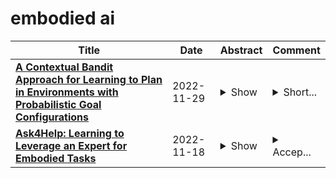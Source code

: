 # embodied ai

| **Title** | **Date** | **Abstract** | **Comment** |
| --- | --- | --- | --- |
| **[A Contextual Bandit Approach for Learning to Plan in Environments with Probabilistic Goal Configurations](http://arxiv.org/abs/2211.16309v1)** | 2022-11-29 | <details><summary>Show</summary><p>Object-goal navigation (Object-nav) entails searching, recognizing and navigating to a target object. Object-nav has been extensively studied by the Embodied-AI community, but most solutions are often restricted to considering static objects (e.g., television, fridge, etc.). We propose a modular framework for object-nav that is able to efficiently search indoor environments for not just static objects but also movable objects (e.g. fruits, glasses, phones, etc.) that frequently change their positions due to human intervention. Our contextual-bandit agent efficiently explores the environment by showing optimism in the face of uncertainty and learns a model of the likelihood of spotting different objects from each navigable location. The likelihoods are used as rewards in a weighted minimum latency solver to deduce a trajectory for the robot. We evaluate our algorithms in two simulated environments and a real-world setting, to demonstrate high sample efficiency and reliability.</p></details> | <details><summary>Short...</summary><p>Shorter version accepted at NeurIPS 2022 Workshop on Robot Learning: Trustworthy Robotics</p></details> |
| **[Ask4Help: Learning to Leverage an Expert for Embodied Tasks](http://arxiv.org/abs/2211.09960v1)** | 2022-11-18 | <details><summary>Show</summary><p>Embodied AI agents continue to become more capable every year with the advent of new models, environments, and benchmarks, but are still far away from being performant and reliable enough to be deployed in real, user-facing, applications. In this paper, we ask: can we bridge this gap by enabling agents to ask for assistance from an expert such as a human being? To this end, we propose the Ask4Help policy that augments agents with the ability to request, and then use expert assistance. Ask4Help policies can be efficiently trained without modifying the original agent's parameters and learn a desirable trade-off between task performance and the amount of requested help, thereby reducing the cost of querying the expert. We evaluate Ask4Help on two different tasks -- object goal navigation and room rearrangement and see substantial improvements in performance using minimal help. On object navigation, an agent that achieves a $52\%$ success rate is raised to $86\%$ with $13\%$ help and for rearrangement, the state-of-the-art model with a $7\%$ success rate is dramatically improved to $90.4\%$ using $39\%$ help. Human trials with Ask4Help demonstrate the efficacy of our approach in practical scenarios. We release the code for Ask4Help here: https://github.com/allenai/ask4help.</p></details> | <details><summary>Accep...</summary><p>Accepted at NeurIPS, 2022</p></details> |